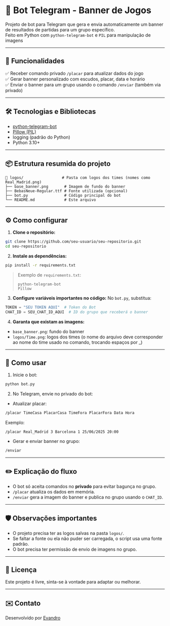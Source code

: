 # 🤖 Bot Telegram - Banner de Jogos

Projeto de bot para Telegram que gera e envia automaticamente um banner de resultados de partidas para um grupo específico.  
Feito em Python com `python-telegram-bot` e `PIL` para manipulação de imagens

---

## 📌 Funcionalidades
✅ Receber comando privado `/placar` para atualizar dados do jogo  
✅ Gerar banner personalizado com escudos, placar, data e horário  
✅ Enviar o banner para um grupo usando o comando `/enviar` (também via privado)

---

## 🛠️ Tecnologias e Bibliotecas
- [python-telegram-bot](https://github.com/python-telegram-bot/python-telegram-bot)
- [Pillow (PIL)](https://python-pillow.org/)
- logging (padrão do Python)
- Python 3.10+

---

## 📦 Estrutura resumida do projeto
```text
📂 logos/                 # Pasta com logos dos times (nomes como Real_Madrid.png)
├── base_banner.png       # Imagem de fundo do banner
├── BebasNeue-Regular.ttf # Fonte utilizada (opcional)
├── bot.py                # Código principal do bot
└── README.md             # Este arquivo
```

---

## ⚙️ Como configurar
1. **Clone o repositório:**
```bash
git clone https://github.com/seu-usuario/seu-repositorio.git
cd seu-repositorio
```

2. **Instale as dependências:**
```bash
pip install -r requirements.txt
```

> Exemplo de `requirements.txt`:
> ```
> python-telegram-bot
> Pillow
> ```

3. **Configure variáveis importantes no código:**
No `bot.py`, substitua:
```python
TOKEN = "SEU TOKEN AQUI"  # Token do Bot
CHAT_ID = SEU_CHAT_ID_AQUI  # ID do grupo que receberá o banner
```

4. **Garanta que existam as imagens:**
- `base_banner.png`: fundo do banner
- `logos/Time.png`: logos dos times (o nome do arquivo deve corresponder ao nome do time usado no comando, trocando espaços por _)

---

## 🚀 Como usar
1. Inicie o bot:
```bash
python bot.py
```

2. No Telegram, envie no privado do bot:
- Atualizar placar:
```bash
/placar TimeCasa PlacarCasa TimeFora PlacarFora Data Hora
```
Exemplo:
```
/placar Real_Madrid 3 Barcelona 1 25/06/2025 20:00
```

- Gerar e enviar banner no grupo:
```bash
/enviar
```

---

## ✏️ Explicação do fluxo
- O bot só aceita comandos no **privado** para evitar bagunça no grupo.
- `/placar` atualiza os dados em memória.
- `/enviar` gera a imagem do banner e publica no grupo usando o `CHAT_ID`.

---

## 🛡️ Observações importantes
- O projeto precisa ter as logos salvas na pasta `logos/`.
- Se faltar a fonte ou ela não puder ser carregada, o script usa uma fonte padrão.
- O bot precisa ter permissão de envio de imagens no grupo.

---

## 📄 Licença
Este projeto é livre, sinta-se à vontade para adaptar ou melhorar.

---

## ✉️ Contato
Desenvolvido por [Evandro](https://github.com/4L3M40)
